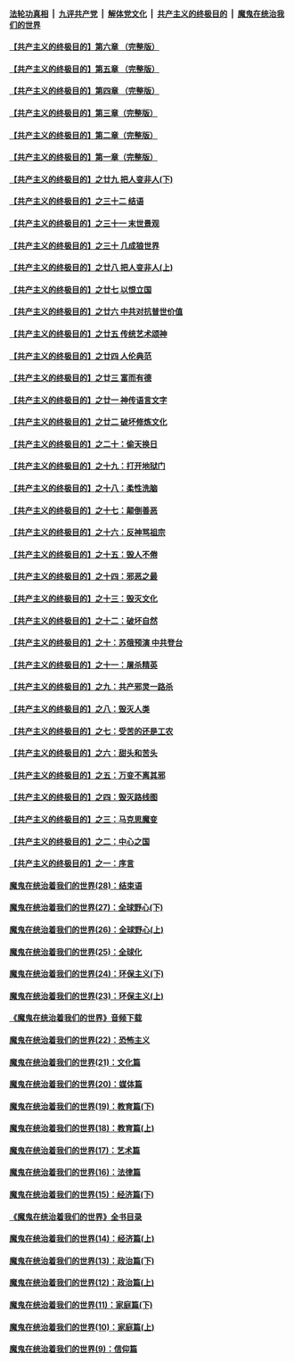

####  [法轮功真相](../../../../basic/blob/master/README.md?t=04190001) &nbsp;|&nbsp; [九评共产党](../../../../9ping.md/blob/master/README.md?t=04190001) &nbsp;|&nbsp; [解体党文化](../../../../jtdwh.md/blob/master/README.md?t=04190001)  &nbsp;|&nbsp; [共产主义的终极目的](../../../../gczydzjmd.md/blob/master/README.md?t=04190001) &nbsp;|&nbsp; [魔鬼在统治我们的世界](../../../../mgztzwmdsj.md/blob/master/README.md?t=04190001) 

#### [【共产主义的终极目的】第六章 （完整版）](../pages/nsc422/n11428913.md?t=04190001) 

#### [【共产主义的终极目的】第五章 （完整版）](../pages/nsc422/n11428912.md?t=04190001) 

#### [【共产主义的终极目的】第四章 （完整版）](../pages/nsc422/n11428907.md?t=04190001) 

#### [【共产主义的终极目的】第三章（完整版）](../pages/nsc422/n11428848.md?t=04190001) 

#### [【共产主义的终极目的】第二章（完整版）](../pages/nsc422/n11428831.md?t=04190001) 

#### [【共产主义的终极目的】第一章（完整版）](../pages/nsc422/n11417651.md?t=04190001) 

#### [【共产主义的终极目的】之廿九 把人变非人(下)](../pages/nsc422/n11344140.md?t=04190001) 

#### [【共产主义的终极目的】之三十二 结语](../pages/nsc422/n11360535.md?t=04190001) 

#### [【共产主义的终极目的】之三十一 末世景观](../pages/nsc422/n11351129.md?t=04190001) 

#### [【共产主义的终极目的】之三十 几成狼世界](../pages/nsc422/n11348280.md?t=04190001) 

#### [【共产主义的终极目的】之廿八 把人变非人(上)](../pages/nsc422/n11340492.md?t=04190001) 

#### [【共产主义的终极目的】之廿七 以恨立国](../pages/nsc422/n11336944.md?t=04190001) 

#### [【共产主义的终极目的】之廿六 中共对抗普世价值](../pages/nsc422/n11324785.md?t=04190001) 

#### [【共产主义的终极目的】之廿五 传统艺术颂神](../pages/nsc422/n11296396.md?t=04190001) 

#### [【共产主义的终极目的】之廿四 人伦典范](../pages/nsc422/n11296397.md?t=04190001) 

#### [【共产主义的终极目的】之廿三 富而有德](../pages/nsc422/n11283598.md?t=04190001) 

#### [【共产主义的终极目的】之廿一 神传语言文字](../pages/nsc422/n11263265.md?t=04190001) 

#### [【共产主义的终极目的】之廿二 破坏修炼文化](../pages/nsc422/n11245728.md?t=04190001) 

#### [【共产主义的终极目的】之二十：偷天换日](../pages/nsc422/n11238846.md?t=04190001) 

#### [【共产主义的终极目的】之十九：打开地狱门](../pages/nsc422/n11206376.md?t=04190001) 

#### [【共产主义的终极目的】之十八：柔性洗脑](../pages/nsc422/n11199994.md?t=04190001) 

#### [【共产主义的终极目的】之十七：颠倒善恶](../pages/nsc422/n11179782.md?t=04190001) 

#### [【共产主义的终极目的】之十六：反神骂祖宗](../pages/nsc422/n11166798.md?t=04190001) 

#### [【共产主义的终极目的】之十五：毁人不倦](../pages/nsc422/n11166792.md?t=04190001) 

#### [【共产主义的终极目的】之十四：邪恶之最](../pages/nsc422/n11150249.md?t=04190001) 

#### [【共产主义的终极目的】之十三：毁灭文化](../pages/nsc422/n11135227.md?t=04190001) 

#### [【共产主义的终极目的】之十二：破坏自然](../pages/nsc422/n11135214.md?t=04190001) 

#### [【共产主义的终极目的】之十：苏俄预演 中共登台](../pages/nsc422/n11118424.md?t=04190001) 

#### [【共产主义的终极目的】之十一：屠杀精英](../pages/nsc422/n11118442.md?t=04190001) 

#### [【共产主义的终极目的】之九：共产邪灵一路杀](../pages/nsc422/n11114139.md?t=04190001) 

#### [【共产主义的终极目的】之八：毁灭人类](../pages/nsc422/n11108503.md?t=04190001) 

#### [【共产主义的终极目的】之七：受苦的还是工农](../pages/nsc422/n11101809.md?t=04190001) 

#### [【共产主义的终极目的】之六：甜头和苦头](../pages/nsc422/n11096971.md?t=04190001) 

#### [【共产主义的终极目的】之五：万变不离其邪](../pages/nsc422/n11091285.md?t=04190001) 

#### [【共产主义的终极目的】之四：毁灭路线图](../pages/nsc422/n11086284.md?t=04190001) 

#### [【共产主义的终极目的】之三：马克思魔变](../pages/nsc422/n11061941.md?t=04190001) 

#### [【共产主义的终极目的】之二：中心之国](../pages/nsc422/n11047728.md?t=04190001) 

#### [【共产主义的终极目的】之一：序言](../pages/nsc422/n11086077.md?t=04190001) 

#### [魔鬼在统治着我们的世界(28)：结束语](../pages/nsc422/n10936246.md?t=04190001) 

#### [魔鬼在统治着我们的世界(27)：全球野心(下)](../pages/nsc422/n10928319.md?t=04190001) 

#### [魔鬼在统治着我们的世界(26)：全球野心(上)](../pages/nsc422/n10900318.md?t=04190001) 

#### [魔鬼在统治着我们的世界(25)：全球化](../pages/nsc422/n10788205.md?t=04190001) 

#### [魔鬼在统治着我们的世界(24)：环保主义(下)](../pages/nsc422/n10695307.md?t=04190001) 

#### [魔鬼在统治着我们的世界(23)：环保主义(上)](../pages/nsc422/n10688613.md?t=04190001) 

#### [《魔鬼在统治着我们的世界》音频下载](../pages/nsc422/n10635553.md?t=04190001) 

#### [魔鬼在统治着我们的世界(22)：恐怖主义](../pages/nsc422/n10614727.md?t=04190001) 

#### [魔鬼在统治着我们的世界(21)：文化篇](../pages/nsc422/n10597706.md?t=04190001) 

#### [魔鬼在统治着我们的世界(20)：媒体篇](../pages/nsc422/n10586579.md?t=04190001) 

#### [魔鬼在统治着我们的世界(19)：教育篇(下)](../pages/nsc422/n10564808.md?t=04190001) 

#### [魔鬼在统治着我们的世界(18)：教育篇(上)](../pages/nsc422/n10526970.md?t=04190001) 

#### [魔鬼在统治着我们的世界(17)：艺术篇](../pages/nsc422/n10499093.md?t=04190001) 

#### [魔鬼在统治着我们的世界(16)：法律篇](../pages/nsc422/n10485969.md?t=04190001) 

#### [魔鬼在统治着我们的世界(15)：经济篇(下)](../pages/nsc422/n10469975.md?t=04190001) 

#### [《魔鬼在统治着我们的世界》全书目录](../pages/nsc422/n10464261.md?t=04190001) 

#### [魔鬼在统治着我们的世界(14)：经济篇(上)](../pages/nsc422/n10457370.md?t=04190001) 

#### [魔鬼在统治着我们的世界(13)：政治篇(下)](../pages/nsc422/n10448270.md?t=04190001) 

#### [魔鬼在统治着我们的世界(12)：政治篇(上)](../pages/nsc422/n10444576.md?t=04190001) 

#### [魔鬼在统治着我们的世界(11)：家庭篇(下)](../pages/nsc422/n10440961.md?t=04190001) 

#### [魔鬼在统治着我们的世界(10)：家庭篇(上)](../pages/nsc422/n10435448.md?t=04190001) 

#### [魔鬼在统治着我们的世界(9)：信仰篇](../pages/nsc422/n10432159.md?t=04190001) 

